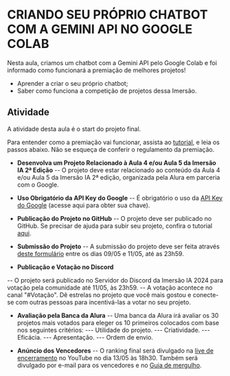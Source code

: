 # CRIANDO SEU PRÓPRIO CHATBOT COM A GEMINI API NO GOOGLE COLAB  
Nesta aula, criamos um chatbot com a Gemini API pelo Google Colab e foi informado como funcionará a premiação de melhores projetos!

- Aprender a criar o seu próprio chatbot;
- Saber como funciona a competição de projetos dessa Imersão.

## Atividade
A atividade desta aula é o start do projeto final.

Para entender como a premiação vai funcionar, assista ao [tutorial](https://youtu.be/bLK66y0CcR8), e leia os passos abaixo. Não se esqueça de conferir o regulamento da premiação.

- **Desenvolva um Projeto Relacionado à Aula 4 e/ou Aula 5 da Imersão IA 2ª Edição**
-- O projeto deve estar relacionado ao conteúdo da Aula 4 e/ou Aula 5 da Imersão IA 2ª edição, organizada pela Alura em parceria com o Google.

- **Uso Obrigatório da API Key do Google**
-- É obrigatório o uso da [API Key do Google](https://aistudio.google.com/app/apikey/?utm_source=website&utm_medium=referral&utm_campaign=Alura&utm_content=) (acesse aqui para obter sua chave).

- **Publicação do Projeto no GitHub**
-- O projeto deve ser publicado no GitHub. Se precisar de ajuda para subir seu projeto, confira o tutorial [aqui](https://www.youtube.com/watch?v=9IiWoiBhWiA).

- **Submissão do Projeto**
-- A submissão do projeto deve ser feita através [deste formulário](https://forms.gle/xtn8UvC8spvoWEr57) entre os dias 09/05 e 11/05, até as 23h59.

- **Publicação e Votação no Discord**

-- O projeto será publicado no Servidor do Discord da Imersão IA 2024 para votação pela comunidade até 11/05, às 23h59.
-- A votação acontece no canal "#Votação". Dê estrelas no projeto que você mais gostou e conecte-se com outras pessoas para incentivá-las a votar no seu projeto.

- **Avaliação pela Banca da Alura**
-- Uma banca da Alura irá avaliar os 30 projetos mais votados para eleger os 10 primeiros colocados com base nos seguintes critérios:
--- Utilidade do projeto.
--- Criatividade.
--- Eficácia.
--- Apresentação.
--- Ordem de envio.

- **Anúncio dos Vencedores**
-- O ranking final será divulgado na [live de encerramento](https://youtube.com/live/0x_WCLhen7Q) no YouTube no dia 13/05 às 18h30. Também será divulgado por e-mail para os vencedores e no [Guia de mergulho](https://grupoalura.notion.site/Imers-o-IA-Guia-de-Mergulho-41ae5fadd8fd47899167a115e96244d9).
